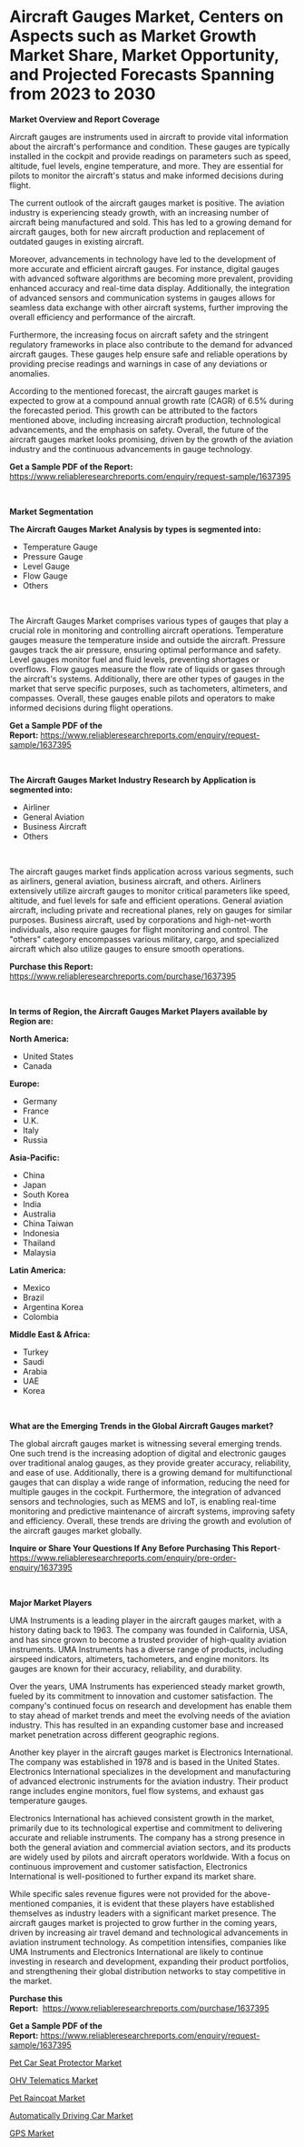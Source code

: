 <p><h1>Aircraft Gauges Market, Centers on Aspects such as Market Growth Market Share, Market Opportunity, and Projected Forecasts Spanning from 2023 to 2030</h1></p><p><strong>Market Overview and Report Coverage</strong></p>
<p><p>Aircraft gauges are instruments used in aircraft to provide vital information about the aircraft's performance and condition. These gauges are typically installed in the cockpit and provide readings on parameters such as speed, altitude, fuel levels, engine temperature, and more. They are essential for pilots to monitor the aircraft's status and make informed decisions during flight.</p><p>The current outlook of the aircraft gauges market is positive. The aviation industry is experiencing steady growth, with an increasing number of aircraft being manufactured and sold. This has led to a growing demand for aircraft gauges, both for new aircraft production and replacement of outdated gauges in existing aircraft.</p><p>Moreover, advancements in technology have led to the development of more accurate and efficient aircraft gauges. For instance, digital gauges with advanced software algorithms are becoming more prevalent, providing enhanced accuracy and real-time data display. Additionally, the integration of advanced sensors and communication systems in gauges allows for seamless data exchange with other aircraft systems, further improving the overall efficiency and performance of the aircraft.</p><p>Furthermore, the increasing focus on aircraft safety and the stringent regulatory frameworks in place also contribute to the demand for advanced aircraft gauges. These gauges help ensure safe and reliable operations by providing precise readings and warnings in case of any deviations or anomalies.</p><p>According to the mentioned forecast, the aircraft gauges market is expected to grow at a compound annual growth rate (CAGR) of 6.5% during the forecasted period. This growth can be attributed to the factors mentioned above, including increasing aircraft production, technological advancements, and the emphasis on safety. Overall, the future of the aircraft gauges market looks promising, driven by the growth of the aviation industry and the continuous advancements in gauge technology.</p></p>
<p><strong>Get a Sample PDF of the Report:</strong> <a href="https://www.reliableresearchreports.com/enquiry/request-sample/1637395">https://www.reliableresearchreports.com/enquiry/request-sample/1637395</a></p>
<p>&nbsp;</p>
<p><strong>Market Segmentation</strong></p>
<p><strong>The Aircraft Gauges Market Analysis by types is segmented into:</strong></p>
<p><ul><li>Temperature Gauge</li><li>Pressure Gauge</li><li>Level Gauge</li><li>Flow Gauge</li><li>Others</li></ul></p>
<p>&nbsp;</p>
<p><p>The Aircraft Gauges Market comprises various types of gauges that play a crucial role in monitoring and controlling aircraft operations. Temperature gauges measure the temperature inside and outside the aircraft. Pressure gauges track the air pressure, ensuring optimal performance and safety. Level gauges monitor fuel and fluid levels, preventing shortages or overflows. Flow gauges measure the flow rate of liquids or gases through the aircraft's systems. Additionally, there are other types of gauges in the market that serve specific purposes, such as tachometers, altimeters, and compasses. Overall, these gauges enable pilots and operators to make informed decisions during flight operations.</p></p>
<p><strong>Get a Sample PDF of the Report:</strong>&nbsp;<a href="https://www.reliableresearchreports.com/enquiry/request-sample/1637395">https://www.reliableresearchreports.com/enquiry/request-sample/1637395</a></p>
<p>&nbsp;</p>
<p><strong>The Aircraft Gauges Market Industry Research by Application is segmented into:</strong></p>
<p><ul><li>Airliner</li><li>General Aviation</li><li>Business Aircraft</li><li>Others</li></ul></p>
<p>&nbsp;</p>
<p><p>The aircraft gauges market finds application across various segments, such as airliners, general aviation, business aircraft, and others. Airliners extensively utilize aircraft gauges to monitor critical parameters like speed, altitude, and fuel levels for safe and efficient operations. General aviation aircraft, including private and recreational planes, rely on gauges for similar purposes. Business aircraft, used by corporations and high-net-worth individuals, also require gauges for flight monitoring and control. The "others" category encompasses various military, cargo, and specialized aircraft which also utilize gauges to ensure smooth operations.</p></p>
<p><strong>Purchase this Report:</strong>&nbsp; <a href="https://www.reliableresearchreports.com/purchase/1637395">https://www.reliableresearchreports.com/purchase/1637395</a></p>
<p>&nbsp;</p>
<p><strong>In terms of Region, the Aircraft Gauges Market Players available by Region are:</strong></p>
<p>
    <p> <strong> North America: </strong>
        <ul>
            <li>United States</li>
            <li>Canada</li>
        </ul>
        </p> 
    <p> <strong> Europe: </strong>
        <ul>
            <li>Germany</li>
            <li>France</li>
            <li>U.K.</li>
            <li>Italy</li>
            <li>Russia</li>
        </ul>
        </p> 
    <p> <strong> Asia-Pacific: </strong>
        <ul>
            <li>China</li>
            <li>Japan</li>
            <li>South Korea</li>
            <li>India</li>
            <li>Australia</li>
            <li>China Taiwan</li>
            <li>Indonesia</li>
            <li>Thailand</li>
            <li>Malaysia</li>
        </ul>
        </p> 
    <p> <strong> Latin America: </strong>
        <ul>
            <li>Mexico</li>
            <li>Brazil</li>
            <li>Argentina Korea</li>
            <li>Colombia</li>
        </ul>
        </p> 
    <p> <strong> Middle East & Africa: </strong>
        <ul>
            <li>Turkey</li>
            <li>Saudi</li>
            <li>Arabia</li>
            <li>UAE</li>
            <li>Korea</li>
        </ul>
    </p>
    </p>
<p>&nbsp;</p>
<p><strong>What are the Emerging Trends in the Global Aircraft Gauges market?</strong></p>
<p><p>The global aircraft gauges market is witnessing several emerging trends. One such trend is the increasing adoption of digital and electronic gauges over traditional analog gauges, as they provide greater accuracy, reliability, and ease of use. Additionally, there is a growing demand for multifunctional gauges that can display a wide range of information, reducing the need for multiple gauges in the cockpit. Furthermore, the integration of advanced sensors and technologies, such as MEMS and IoT, is enabling real-time monitoring and predictive maintenance of aircraft systems, improving safety and efficiency. Overall, these trends are driving the growth and evolution of the aircraft gauges market globally.</p></p>
<p><strong>Inquire or Share Your Questions If Any Before Purchasing This Report</strong>- <a href="https://www.reliableresearchreports.com/enquiry/pre-order-enquiry/1637395">https://www.reliableresearchreports.com/enquiry/pre-order-enquiry/1637395</a></p>
<p>&nbsp;</p>
<p><strong>Major Market Players</strong></p>
<p><p>UMA Instruments is a leading player in the aircraft gauges market, with a history dating back to 1963. The company was founded in California, USA, and has since grown to become a trusted provider of high-quality aviation instruments. UMA Instruments has a diverse range of products, including airspeed indicators, altimeters, tachometers, and engine monitors. Its gauges are known for their accuracy, reliability, and durability.</p><p>Over the years, UMA Instruments has experienced steady market growth, fueled by its commitment to innovation and customer satisfaction. The company's continued focus on research and development has enable them to stay ahead of market trends and meet the evolving needs of the aviation industry. This has resulted in an expanding customer base and increased market penetration across different geographic regions.</p><p>Another key player in the aircraft gauges market is Electronics International. The company was established in 1978 and is based in the United States. Electronics International specializes in the development and manufacturing of advanced electronic instruments for the aviation industry. Their product range includes engine monitors, fuel flow systems, and exhaust gas temperature gauges.</p><p>Electronics International has achieved consistent growth in the market, primarily due to its technological expertise and commitment to delivering accurate and reliable instruments. The company has a strong presence in both the general aviation and commercial aviation sectors, and its products are widely used by pilots and aircraft operators worldwide. With a focus on continuous improvement and customer satisfaction, Electronics International is well-positioned to further expand its market share.</p><p>While specific sales revenue figures were not provided for the above-mentioned companies, it is evident that these players have established themselves as industry leaders with a significant market presence. The aircraft gauges market is projected to grow further in the coming years, driven by increasing air travel demand and technological advancements in aviation instrument technology. As competition intensifies, companies like UMA Instruments and Electronics International are likely to continue investing in research and development, expanding their product portfolios, and strengthening their global distribution networks to stay competitive in the market.</p></p>
<p><strong>Purchase this Report:</strong>&nbsp;&nbsp;<a href="https://www.reliableresearchreports.com/purchase/1637395">https://www.reliableresearchreports.com/purchase/1637395</a></p>
<p></p>
<p><strong>Get a Sample PDF of the Report:</strong>&nbsp;<a href="https://www.reliableresearchreports.com/enquiry/request-sample/1637395">https://www.reliableresearchreports.com/enquiry/request-sample/1637395</a></p>
<p><p><a href="https://medium.com/@sk99912151/pet-car-seat-protector-market-size-cagr-trends-2024-2030-f7c6273072d8">Pet Car Seat Protector Market</a></p><p><a href="https://www.linkedin.com/pulse/ohv-telematics-market-share-amp-new-trends-analysis-djvse/">OHV Telematics Market</a></p><p><a href="https://medium.com/@ssantosh15121999/pet-raincoat-market-furnishes-information-on-market-share-market-trends-and-market-growth-533bcebdb440">Pet Raincoat Market</a></p><p><a href="https://github.com/AKSHATREPORTPRIME/Market-Research-Report-List-1/blob/main/automatically-driving-car-market.md">Automatically Driving Car Market</a></p><p><a href="https://www.linkedin.com/pulse/gps-market-size-share-global-analysis-report-2023-2030-m7qje/">GPS Market</a></p></p>